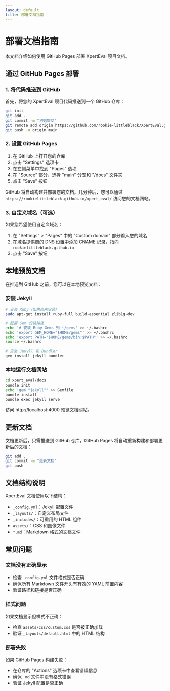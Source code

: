 ```yaml
---
layout: default
title: 部署文档指南
---
```


# 部署文档指南

本文档介绍如何使用 GitHub Pages 部署 XpertEval 项目文档。

## 通过 GitHub Pages 部署

### 1. 将代码推送到 GitHub

首先，将您的 XpertEval 项目代码推送到一个 GitHub 仓库：

```bash
git init
git add .
git commit -m "初始提交"
git remote add origin https://github.com/rookie-littleblack/XpertEval.git
git push -u origin main
```

### 2. 设置 GitHub Pages

1. 在 GitHub 上打开您的仓库
2. 点击 "Settings" 选项卡
3. 在左侧菜单中找到 "Pages" 选项
4. 在 "Source" 部分，选择 "main" 分支和 "/docs" 文件夹
5. 点击 "Save" 按钮

GitHub 将自动构建并部署您的文档。几分钟后，您可以通过 `https://rookielittleblack.github.io/xpert_eval/` 访问您的文档网站。

### 3. 自定义域名（可选）

如果您希望使用自定义域名：

1. 在 "Settings" > "Pages" 中的 "Custom domain" 部分输入您的域名
2. 在域名提供商的 DNS 设置中添加 CNAME 记录，指向 `rookielittleblack.github.io`
3. 点击 "Save" 按钮

## 本地预览文档

在推送到 GitHub 之前，您可以在本地预览文档：

### 安装 Jekyll

```bash
# 安装 Ruby（如果尚未安装）
sudo apt-get install ruby-full build-essential zlib1g-dev

# 配置 Gem 安装路径
echo '# 安装 Ruby Gems 到 ~/gems' >> ~/.bashrc
echo 'export GEM_HOME="$HOME/gems"' >> ~/.bashrc
echo 'export PATH="$HOME/gems/bin:$PATH"' >> ~/.bashrc
source ~/.bashrc

# 安装 Jekyll 和 Bundler
gem install jekyll bundler
```

### 本地运行文档网站

```bash
cd xpert_eval/docs
bundle init
echo 'gem "jekyll"' >> Gemfile
bundle install
bundle exec jekyll serve
```

访问 http://localhost:4000 预览文档网站。

## 更新文档

文档更新后，只需推送到 GitHub 仓库，GitHub Pages 将自动重新构建和部署更新后的文档：

```bash
git add .
git commit -m "更新文档"
git push
```

## 文档结构说明

XpertEval 文档使用以下结构：

- `_config.yml`：Jekyll 配置文件
- `_layouts/`：自定义布局文件
- `_includes/`：可重用的 HTML 组件
- `assets/`：CSS 和图像文件
- `*.md`：Markdown 格式的文档文件

## 常见问题

### 文档没有正确显示

- 检查 `_config.yml` 文件格式是否正确
- 确保所有 Markdown 文件开头有有效的 YAML 前置内容
- 验证路径和链接是否正确

### 样式问题

如果文档显示但样式不正确：

- 检查 `assets/css/custom.css` 是否被正确加载
- 验证 `_layouts/default.html` 中的 HTML 结构

### 部署失败

如果 GitHub Pages 构建失败：

- 在仓库的 "Actions" 选项卡中查看错误信息
- 确保 `.md` 文件中没有格式错误
- 验证 Jekyll 配置是否正确 